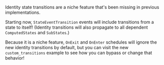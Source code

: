 Identity state transitions are a niche feature that's been missing in previous implementations.

Starting now, `StateEventTransition` events will include transitions from a state to itself!
(Identity transitions will also propagate to all dependent `ComputedStates` and `SubStates`.)

Because it is a niche feature, `OnExit` and `OnEnter` schedules will ignore the new identity transitions by default,
but you can visit the new `custom_transitions` example to see how you can bypass or change that behavior!
